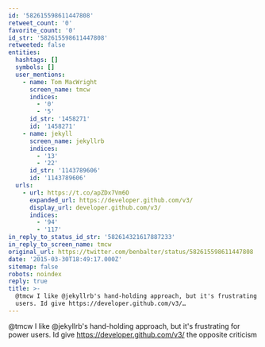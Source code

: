 ```yaml
---
id: '582615598611447808'
retweet_count: '0'
favorite_count: '0'
id_str: '582615598611447808'
retweeted: false
entities:
  hashtags: []
  symbols: []
  user_mentions:
    - name: Tom MacWright
      screen_name: tmcw
      indices:
        - '0'
        - '5'
      id_str: '1458271'
      id: '1458271'
    - name: jekyll
      screen_name: jekyllrb
      indices:
        - '13'
        - '22'
      id_str: '1143789606'
      id: '1143789606'
  urls:
    - url: https://t.co/apZDx7Vm6O
      expanded_url: https://developer.github.com/v3/
      display_url: developer.github.com/v3/
      indices:
        - '94'
        - '117'
in_reply_to_status_id_str: '582614321617887233'
in_reply_to_screen_name: tmcw
original_url: https://twitter.com/benbalter/status/582615598611447808
date: '2015-03-30T18:49:17.000Z'
sitemap: false
robots: noindex
reply: true
title: >-
  @tmcw I like @jekyllrb's hand-holding approach, but it's frustrating for power
  users. Id give https://developer.github.com/v3/…
---
```


@tmcw I like @jekyllrb's hand-holding approach, but it's frustrating for power users. Id give https://developer.github.com/v3/ the opposite criticism